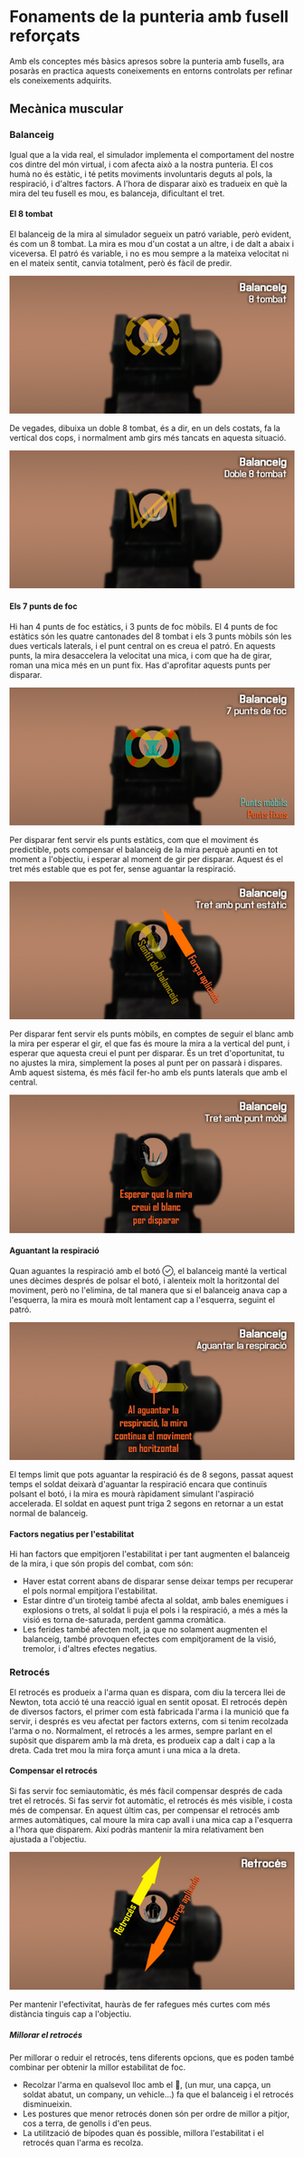 # Fonaments de la punteria amb fusell reforçats

Amb els conceptes més bàsics apresos sobre la punteria amb fusells, ara posaràs en practica aquests coneixements en entorns controlats per refinar els coneixements adquirits.

## Mecànica muscular

### Balanceig

Igual que a la vida real, el simulador implementa el comportament del nostre cos dintre del món virtual, i com afecta això a la nostra punteria. El cos humà no és estàtic, i té petits moviments involuntaris deguts al pols, la respiració, i d'altres factors. A l'hora de disparar això es tradueix en què la mira del teu fusell es mou, es balanceja, dificultant el tret.

#### El 8 tombat

El balanceig de la mira al simulador segueix un patró variable, però evident, és com un 8 tombat. La mira es mou d'un costat a un altre, i de dalt a abaix i viceversa. El patró és variable, i no es mou sempre a la mateixa velocitat ni en el mateix sentit, canvia totalment, però és fàcil de predir.

![image](../_imatges/ebc_balanceig01.jpg)

De vegades, dibuixa un doble 8 tombat, és a dir, en un dels costats, fa la vertical dos cops, i normalment amb girs més tancats en aquesta situació.

![image](../_imatges/ebc_balanceig02.jpg)

#### Els 7 punts de foc

Hi han 4 punts de foc estàtics, i 3 punts de foc mòbils. El 4 punts de foc estàtics són les quatre cantonades del 8 tombat i els 3 punts mòbils són les dues verticals laterals, i el punt central on es creua el patró. En aquests punts, la mira desaccelera la velocitat una mica, i com que ha de girar, roman una mica més en un punt fix. Has d'aprofitar aquests punts per disparar.

![image](../_imatges/ebc_balanceig03.jpg)

Per disparar fent servir els punts estàtics, com que el moviment és predictible, pots compensar el balanceig de la mira perquè apunti en tot moment a l'objectiu, i esperar al moment de gir per disparar. Aquest és el tret més estable que es pot fer, sense aguantar la respiració.

![image](../_imatges/ebc_balanceig04.jpg)

Per disparar fent servir els punts mòbils, en comptes de seguir el blanc amb la mira per esperar el gir, el que fas és moure la mira a la vertical del punt, i esperar que aquesta creui el punt per disparar. És un tret d'oportunitat, tu no ajustes la mira, simplement la poses al punt per on passarà i dispares. Amb aquest sistema, és més fàcil fer-ho amb els punts laterals que amb el central.

![image](../_imatges/ebc_balanceig05.jpg)

#### Aguantant la respiració

Quan aguantes la respiració amb el botó , el balanceig manté la vertical unes dècimes després de polsar el botó, i alenteix molt la horitzontal del moviment, però no l'elimina, de tal manera que si el balanceig anava cap a l'esquerra, la mira es mourà molt lentament cap a l'esquerra, seguint el patró.

![image](../_imatges/ebc_balanceig06.jpg)

El temps limit que pots aguantar la respiració és de 8 segons, passat aquest temps el soldat deixarà d'aguantar la respiració encara que continuïs polsant el botó, i la mira es mourà ràpidament simulant l'aspiració accelerada. El soldat en aquest punt triga 2 segons en retornar a un estat normal de balanceig.

#### Factors negatius per l'estabilitat

Hi han factors que empitjoren l'estabilitat i per tant augmenten el balanceig de la mira, i que són propis del combat, com són:

  - Haver estat corrent abans de disparar sense deixar temps per recuperar el pols normal empitjora l'estabilitat.
  - Estar dintre d'un tiroteig també afecta al soldat, amb bales enemigues i explosions o trets, al soldat li puja el pols i la respiració, a més a més la visió es torna de-saturada, perdent gamma cromàtica.
  - Les ferides també afecten molt, ja que no solament augmenten el balanceig, també provoquen efectes com empitjorament de la visió, tremolor, i d'altres efectes negatius.

### Retrocés

El retrocés es produeix a l'arma quan es dispara, com diu la tercera llei de Newton, tota acció té una reacció igual en sentit oposat. El retrocés depèn de diversos factors, el primer com està fabricada l'arma i la munició que fa servir, i després es veu afectat per factors externs, com si tenim recolzada l'arma o no. Normalment, el retrocés a les armes, sempre parlant en el supòsit que disparem amb la mà dreta, es produeix cap a dalt i cap a la dreta. Cada tret mou la mira força amunt i una mica a la dreta.

#### Compensar el retrocés

Si fas servir foc semiautomàtic, és més fàcil compensar després de cada tret el retrocés. Si fas servir fot automàtic, el retrocés és més visible, i costa més de compensar. En aquest últim cas, per compensar el retrocés amb armes automàtiques, cal moure la mira cap avall i una mica cap a l'esquerra a l'hora que disparem. Així podràs mantenir la mira relativament ben ajustada a l'objectiu.

![image](../_imatges/ebc_balanceig07.jpg)

Per mantenir l'efectivitat, hauràs de fer rafegues més curtes com més distància tinguis cap a l'objectiu.

##### Millorar el retrocés

Per millorar o reduir el retrocés, tens diferents opcions, que es poden també combinar per obtenir la millor estabilitat de foc.

  - Recolzar l'arma en qualsevol lloc amb el , (un mur, una capça, un soldat abatut, un company, un vehicle...) fa que el balanceig i el retrocés disminueixin.
  - Les postures que menor retrocés donen són per ordre de millor a pitjor, cos a terra, de genolls i d'en peus.
  - La utilització de bípodes quan és possible, millora l'estabilitat i el retrocés quan l'arma es recolza.
